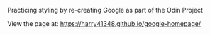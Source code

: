 Practicing styling by re-creating Google as part of the Odin Project

View the page at: https://harry41348.github.io/google-homepage/

